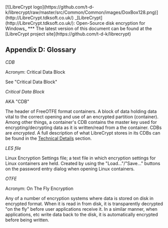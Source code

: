 <meta content="text/html; charset=UTF-8" http-equiv="Content-Type">
<meta name="keywords" content="disk encryption, security, transparent, AES, plausible deniability, virtual drive, Linux, MS Windows, portable, USB drive, partition">
<meta name="description" content="LibreCrypt: An Open-Source transparent encryption program for PCs. With this software, you can create one or more &quot;containers&quot; on your PC - which appear as disks, anything written to these disks is automatically encrypted before being stored on your hard drive.">

<meta name="author" content="Sarah Dean">
<meta name="copyright" content="Copyright 2004, 2005, 2006, 2007, 2008 Sarah Dean 2015 tdk">


<TITLE>Appendix D: Glossary</TITLE>

<link href="https://raw.githubusercontent.com/t-d-k/librecrypt/master/docs/styles_common.css" rel="stylesheet" type="text/css">


<link rel="shortcut icon" href="https://github.com/t-d-k/librecrypt/raw/master/src/Common/Common/images/DoxBox.ico" type="image/x-icon">

<SPAN CLASS="master_link">
[![LibreCrypt logo](https://github.com/t-d-k/librecrypt/raw/master/src/Common/Common/images/DoxBox128.png)](http://LibreCrypt.tdksoft.co.uk/)
</SPAN>
<SPAN CLASS="master_title">
_[LibreCrypt](http://LibreCrypt.tdksoft.co.uk/): Open-Source disk encryption for Windows_
</SPAN>
***
<SPAN class="tip">
The latest version of this document can be found at the [LibreCrypt project site](https://github.com/t-d-k/librecrypt)
</SPAN>      
            

## Appendix D: Glossary

*CDB*

Acronym: Critical Data Block

See "Critical Data Block"

*Critical Data Block*

AKA "CDB"

The header of FreeOTFE format containers. A block of data holding data vital to the correct opening and use of an encrypted partition (container). Among other things, a container's CDB contains the master key used for encrypting/decrypting data as it is written/read from a the container. CDBs are *encrypted*. A full description of what LibreCrypt stores in its CDBs can be found in the [Technical Details](technical_details.htm#technical_details) section.

*LES file*

Linux Encryption Settings file; a text file in which encryption settings for Linux containers are held. Created by using the "Load..."/"Save..." buttons on the password entry dialog when opening Linux containers.

*OTFE*

Acronym: On The Fly Encryption

Any of a number of encryption systems where data is stored on disk in encrypted format. When it is read in from disk, it is transparently decrypted "on the fly" before user applications receive it. In a similar manner, when applications, etc write data back to the disk, it is automatically encrypted before being written.



